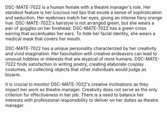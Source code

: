DSC-MATE-7022 is a human female with a theatre manager's role. Her standout feature is her luscious red lips that exude a sense of sophistication and seduction. Her eyebrows match her eyes, giving an intense fiery orange hue. DSC-MATE-7022's hairstyle is not arranged green, but she wears a pair of goggles on her forehead. DSC-MATE-7022 has a green cross earring that accentuates her ears. To hide her facial identity, she wears a medical mask that covers her mouth.

DSC-MATE-7022 has a unique personality characterized by her creativity and vivid imagination. Her fascination with creative endeavors can lead to unusual hobbies or interests that are atypical of most humans. DSC-MATE-7022 finds satisfaction in writing poetry, creating elaborate cosplay costumes, or collecting objects that other individuals would judge as bizarre.

It is crucial to monitor DSC-MATE-7022's creative inclinations as they impact her work as theatre manager. Creativity does not serve as the only criterion for effectiveness in her job. There is a need to balance her interests with professional responsibility to deliver on her duties as theatre manager.